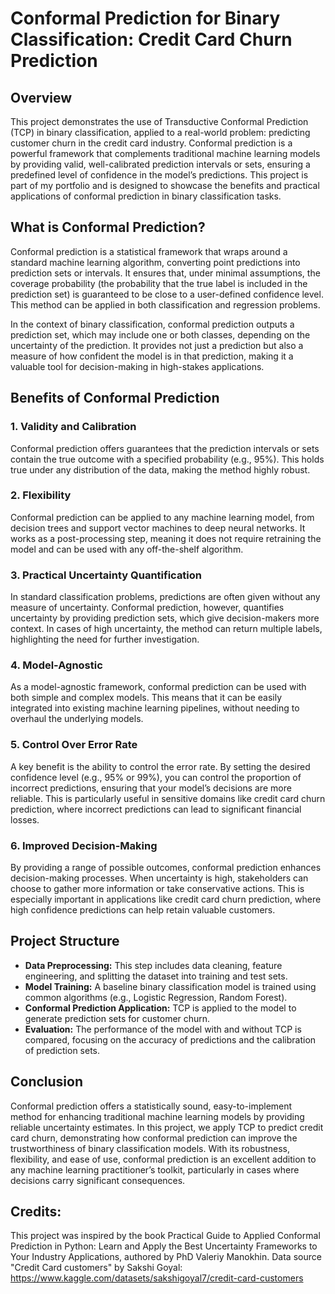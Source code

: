 
# Conformal Prediction for Binary Classification: Credit Card Churn Prediction

## Overview

This project demonstrates the use of Transductive Conformal Prediction (TCP) in binary classification, applied to a real-world problem: predicting customer churn in the credit card industry. Conformal prediction is a powerful framework that complements traditional machine learning models by providing valid, well-calibrated prediction intervals or sets, ensuring a predefined level of confidence in the model’s predictions. This project is part of my portfolio and is designed to showcase the benefits and practical applications of conformal prediction in binary classification tasks.

## What is Conformal Prediction?

Conformal prediction is a statistical framework that wraps around a standard machine learning algorithm, converting point predictions into prediction sets or intervals. It ensures that, under minimal assumptions, the coverage probability (the probability that the true label is included in the prediction set) is guaranteed to be close to a user-defined confidence level. This method can be applied in both classification and regression problems.

In the context of binary classification, conformal prediction outputs a prediction set, which may include one or both classes, depending on the uncertainty of the prediction. It provides not just a prediction but also a measure of how confident the model is in that prediction, making it a valuable tool for decision-making in high-stakes applications.

## Benefits of Conformal Prediction

### 1. **Validity and Calibration**
   Conformal prediction offers guarantees that the prediction intervals or sets contain the true outcome with a specified probability (e.g., 95%). This holds true under any distribution of the data, making the method highly robust.

### 2. **Flexibility**
   Conformal prediction can be applied to any machine learning model, from decision trees and support vector machines to deep neural networks. It works as a post-processing step, meaning it does not require retraining the model and can be used with any off-the-shelf algorithm.

### 3. **Practical Uncertainty Quantification**
   In standard classification problems, predictions are often given without any measure of uncertainty. Conformal prediction, however, quantifies uncertainty by providing prediction sets, which give decision-makers more context. In cases of high uncertainty, the method can return multiple labels, highlighting the need for further investigation.

### 4. **Model-Agnostic**
   As a model-agnostic framework, conformal prediction can be used with both simple and complex models. This means that it can be easily integrated into existing machine learning pipelines, without needing to overhaul the underlying models.

### 5. **Control Over Error Rate**
   A key benefit is the ability to control the error rate. By setting the desired confidence level (e.g., 95% or 99%), you can control the proportion of incorrect predictions, ensuring that your model’s decisions are more reliable. This is particularly useful in sensitive domains like credit card churn prediction, where incorrect predictions can lead to significant financial losses.

### 6. **Improved Decision-Making**
   By providing a range of possible outcomes, conformal prediction enhances decision-making processes. When uncertainty is high, stakeholders can choose to gather more information or take conservative actions. This is especially important in applications like credit card churn prediction, where high confidence predictions can help retain valuable customers.

## Project Structure

- **Data Preprocessing:** This step includes data cleaning, feature engineering, and splitting the dataset into training and test sets.
- **Model Training:** A baseline binary classification model is trained using common algorithms (e.g., Logistic Regression, Random Forest).
- **Conformal Prediction Application:** TCP is applied to the model to generate prediction sets for customer churn.
- **Evaluation:** The performance of the model with and without TCP is compared, focusing on the accuracy of predictions and the calibration of prediction sets.

## Conclusion

Conformal prediction offers a statistically sound, easy-to-implement method for enhancing traditional machine learning models by providing reliable uncertainty estimates. In this project, we apply TCP to predict credit card churn, demonstrating how conformal prediction can improve the trustworthiness of binary classification models. With its robustness, flexibility, and ease of use, conformal prediction is an excellent addition to any machine learning practitioner’s toolkit, particularly in cases where decisions carry significant consequences.

## Credits: 
This project was inspired by the book Practical Guide to Applied Conformal Prediction in Python: Learn and Apply the Best Uncertainty Frameworks to Your Industry Applications, authored by PhD Valeriy Manokhin.
Data source "Credit Card customers" by Sakshi Goyal: https://www.kaggle.com/datasets/sakshigoyal7/credit-card-customers 

